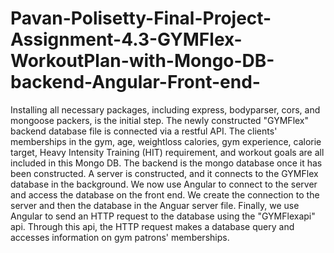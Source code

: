 # Pavan-Polisetty-Final-Project-Assignment-4.3-GYMFlex-WorkoutPlan-with-Mongo-DB-backend-Angular-Front-end-
Installing all necessary packages, including express, bodyparser, cors, and mongoose packers, is the initial step. The newly constructed "GYMFlex" backend database file is connected via a restful API. The clients' memberships in the gym, age, weightloss calories, gym experience, calorie target, Heavy Intensity Training (HIT) requirement, and workout goals are all included in this Mongo DB. The backend is the mongo database once it has been constructed. A server is constructed, and it connects to the GYMFlex database in the background. We now use Angular to connect to the server and access the database on the front end. We create the connection to the server and then the database in the Anguar server file. Finally, we use Angular to send an HTTP request to the database using the "GYMFlexapi" api. Through this api, the HTTP request makes a database query and accesses information on gym patrons' memberships.
